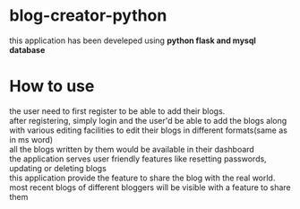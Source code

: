 # blog-creator-python
this application has been develeped using <b> python flask and mysql database</b><br>
# How to use
the user need to first register to be able to add their blogs.<br>
after registering, simply login and the user'd be able to add the blogs along with various editing facilities to edit their blogs in different formats(same as in ms word)<br>
all the blogs written by them would be available in their dashboard <br>
the application serves user friendly features like resetting passwords, updating or deleting blogs <br>
this application provide the feature to share the blog with the real world. <br>
most recent blogs of different bloggers will be visible with a feature to share them<br>
